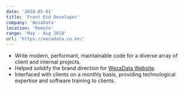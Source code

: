 ```yaml
---
date: '2018-05-01'
title: 'Front End Developer'
company: 'WezaData'
location: 'Remote'
range: 'May - Aug 2018'
url: 'https://wezadata.co.ke/'
---
```


- Write modern, performant, maintainable code for a diverse array of client and internal projects.
- Helped solidify the brand direction for [WezaData Website](http://wezadata.co.ke).
- Interfaced with clients on a monthly basis, providing technological expertise and software training to clients.
